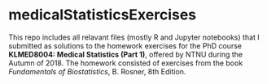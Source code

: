 # medicalStatisticsExercises

This repo includes all relavant files (mostly R and Jupyter notebooks) 
that I submitted as solutions to the homework exercises for the PhD 
course **KLMED8004: Medical Statistics (Part 1)**, offered by NTNU during
the Autumn of 2018. The homework consisted of exercises from the book 
*Fundamentals of Biostatistics*, B. Rosner, 8th Edition.
